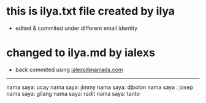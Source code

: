 # this is ilya.txt file created by ilya
- edited & commited under different email identity

# changed to ilya.md by ialexs

- back commited using ialexs@narrada.com
---
nama saya: ucay
nama saya: jimmy
nama saya: djbolon
nama saya : josep
nama saya: gilang
nama saya: radit
nama saya: tanto

